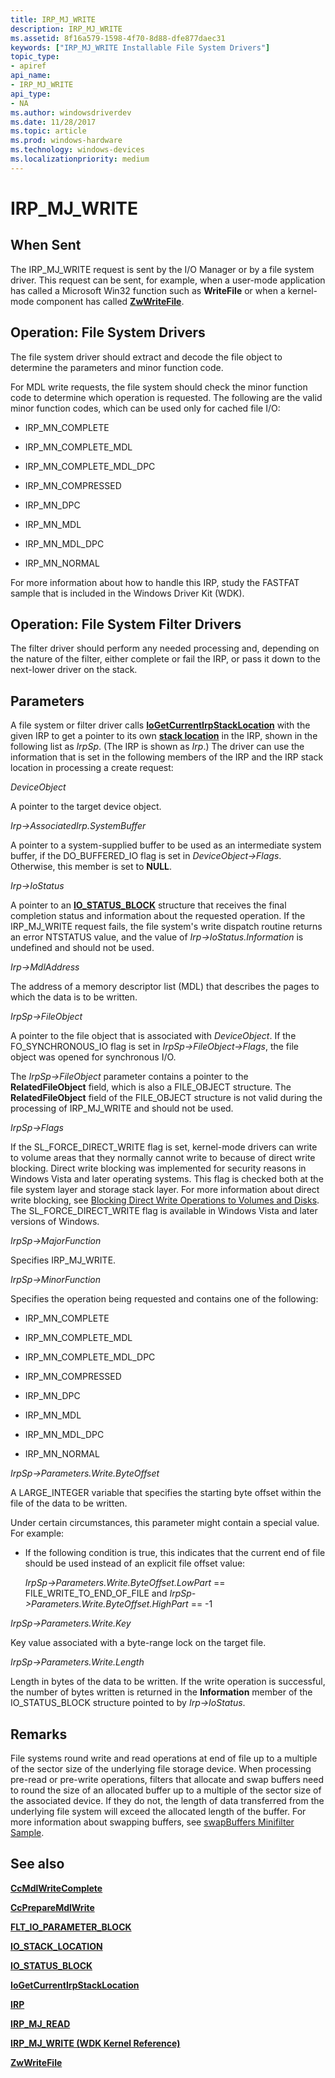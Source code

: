 ```yaml
---
title: IRP_MJ_WRITE
description: IRP_MJ_WRITE
ms.assetid: 8f16a579-1598-4f70-8d88-dfe877daec31
keywords: ["IRP_MJ_WRITE Installable File System Drivers"]
topic_type:
- apiref
api_name:
- IRP_MJ_WRITE
api_type:
- NA
ms.author: windowsdriverdev
ms.date: 11/28/2017
ms.topic: article
ms.prod: windows-hardware
ms.technology: windows-devices
ms.localizationpriority: medium
---
```


# IRP\_MJ\_WRITE


## When Sent


The IRP\_MJ\_WRITE request is sent by the I/O Manager or by a file system driver. This request can be sent, for example, when a user-mode application has called a Microsoft Win32 function such as **WriteFile** or when a kernel-mode component has called [**ZwWriteFile**](https://msdn.microsoft.com/library/windows/hardware/ff567121).

## Operation: File System Drivers


The file system driver should extract and decode the file object to determine the parameters and minor function code.

For MDL write requests, the file system should check the minor function code to determine which operation is requested. The following are the valid minor function codes, which can be used only for cached file I/O:

- IRP\_MN\_COMPLETE

- IRP\_MN\_COMPLETE\_MDL

- IRP\_MN\_COMPLETE\_MDL\_DPC

- IRP\_MN\_COMPRESSED

- IRP\_MN\_DPC

- IRP\_MN\_MDL

- IRP\_MN\_MDL\_DPC

- IRP\_MN\_NORMAL

For more information about how to handle this IRP, study the FASTFAT sample that is included in the Windows Driver Kit (WDK).

## Operation: File System Filter Drivers


The filter driver should perform any needed processing and, depending on the nature of the filter, either complete or fail the IRP, or pass it down to the next-lower driver on the stack.

## Parameters


A file system or filter driver calls [**IoGetCurrentIrpStackLocation**](https://msdn.microsoft.com/library/windows/hardware/ff549174) with the given IRP to get a pointer to its own [**stack location**](https://msdn.microsoft.com/library/windows/hardware/ff550659) in the IRP, shown in the following list as *IrpSp*. (The IRP is shown as *Irp*.) The driver can use the information that is set in the following members of the IRP and the IRP stack location in processing a create request:

<a href="" id="deviceobject"></a>*DeviceObject*  

A pointer to the target device object.

<a href="" id="irp--associatedirp-systembuffer"></a>*Irp-&gt;AssociatedIrp.SystemBuffer*  

A pointer to a system-supplied buffer to be used as an intermediate system buffer, if the DO\_BUFFERED\_IO flag is set in *DeviceObject-&gt;Flags*. Otherwise, this member is set to **NULL**.

<a href="" id="irp--iostatus"></a>*Irp-&gt;IoStatus*  

A pointer to an [**IO\_STATUS\_BLOCK**](https://msdn.microsoft.com/library/windows/hardware/ff550671) structure that receives the final completion status and information about the requested operation. If the IRP\_MJ\_WRITE request fails, the file system's write dispatch routine returns an error NTSTATUS value, and the value of *Irp-&gt;IoStatus.Information* is undefined and should not be used.

<a href="" id="irp--mdladdress"></a>*Irp-&gt;MdlAddress*  

The address of a memory descriptor list (MDL) that describes the pages to which the data is to be written.

<a href="" id="irpsp--fileobject"></a>*IrpSp-&gt;FileObject*

A pointer to the file object that is associated with *DeviceObject*. If the FO\_SYNCHRONOUS\_IO flag is set in *IrpSp-&gt;FileObject-&gt;Flags*, the file object was opened for synchronous I/O.

The *IrpSp-&gt;FileObject* parameter contains a pointer to the **RelatedFileObject** field, which is also a FILE\_OBJECT structure. The **RelatedFileObject** field of the FILE\_OBJECT structure is not valid during the processing of IRP\_MJ\_WRITE and should not be used.

<a href="" id="irpsp--flags"></a>*IrpSp-&gt;Flags*  

If the SL\_FORCE\_DIRECT\_WRITE flag is set, kernel-mode drivers can write to volume areas that they normally cannot write to because of direct write blocking. Direct write blocking was implemented for security reasons in Windows Vista and later operating systems. This flag is checked both at the file system layer and storage stack layer. For more information about direct write blocking, see [Blocking Direct Write Operations to Volumes and Disks](https://msdn.microsoft.com/library/windows/hardware/ff551353). The SL\_FORCE\_DIRECT\_WRITE flag is available in Windows Vista and later versions of Windows.

<a href="" id="irpsp--majorfunction"></a>*IrpSp-&gt;MajorFunction*

Specifies IRP\_MJ\_WRITE.

<a href="" id="irpsp--minorfunction"></a>*IrpSp-&gt;MinorFunction*  

Specifies the operation being requested and contains one of the following:

-   IRP\_MN\_COMPLETE

-   IRP\_MN\_COMPLETE\_MDL

-   IRP\_MN\_COMPLETE\_MDL\_DPC

-   IRP\_MN\_COMPRESSED

-   IRP\_MN\_DPC

-   IRP\_MN\_MDL

-   IRP\_MN\_MDL\_DPC

-   IRP\_MN\_NORMAL

<a href="" id="irpsp--parameters-write-byteoffset"></a>*IrpSp-&gt;Parameters.Write.ByteOffset*  

A LARGE\_INTEGER variable that specifies the starting byte offset within the file of the data to be written.

Under certain circumstances, this parameter might contain a special value. For example:

-   If the following condition is true, this indicates that the current end of file should be used instead of an explicit file offset value:

    *IrpSp-&gt;Parameters.Write.ByteOffset.LowPart* == FILE\_WRITE\_TO\_END\_OF\_FILE and *IrpSp-&gt;Parameters.Write.ByteOffset.HighPart* == -1

<a href="" id="irpsp--parameters-write-key"></a>*IrpSp-&gt;Parameters.Write.Key*  

Key value associated with a byte-range lock on the target file.

<a href="" id="irpsp--parameters-write-length"></a>*IrpSp-&gt;Parameters.Write.Length*  

Length in bytes of the data to be written. If the write operation is successful, the number of bytes written is returned in the **Information** member of the IO\_STATUS\_BLOCK structure pointed to by *Irp-&gt;IoStatus*.

Remarks
-------

File systems round write and read operations at end of file up to a multiple of the sector size of the underlying file storage device. When processing pre-read or pre-write operations, filters that allocate and swap buffers need to round the size of an allocated buffer up to a multiple of the sector size of the associated device. If they do not, the length of data transferred from the underlying file system will exceed the allocated length of the buffer. For more information about swapping buffers, see [swapBuffers Minifilter Sample](http://go.microsoft.com/fwlink/p/?linkid=256055).

## See also


[**CcMdlWriteComplete**](https://msdn.microsoft.com/library/windows/hardware/ff539172)

[**CcPrepareMdlWrite**](https://msdn.microsoft.com/library/windows/hardware/ff539181)

[**FLT\_IO\_PARAMETER\_BLOCK**](https://msdn.microsoft.com/library/windows/hardware/ff544638)

[**IO\_STACK\_LOCATION**](https://msdn.microsoft.com/library/windows/hardware/ff550659)

[**IO\_STATUS\_BLOCK**](https://msdn.microsoft.com/library/windows/hardware/ff550671)

[**IoGetCurrentIrpStackLocation**](https://msdn.microsoft.com/library/windows/hardware/ff549174)

[**IRP**](https://msdn.microsoft.com/library/windows/hardware/ff550694)

[**IRP\_MJ\_READ**](irp-mj-read.md)

[**IRP\_MJ\_WRITE (WDK Kernel Reference)**](https://msdn.microsoft.com/library/windows/hardware/ff550819)

[**ZwWriteFile**](https://msdn.microsoft.com/library/windows/hardware/ff567121)

 

 







